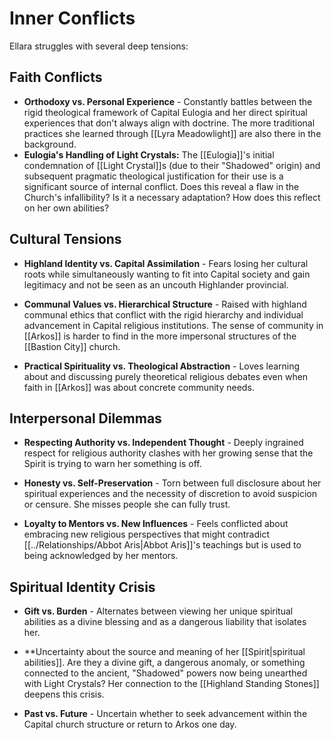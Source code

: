 # Inner Conflicts

Ellara struggles with several deep tensions:

## Faith Conflicts

- **Orthodoxy vs. Personal Experience** - Constantly battles between the rigid theological framework of Capital Eulogia and her direct spiritual experiences that don't always align with doctrine. The more traditional practices she learned through [[Lyra Meadowlight]] are also there in the background.
- **Eulogia's Handling of Light Crystals:** The [[Eulogia]]'s initial condemnation of [[Light Crystal]]s (due to their "Shadowed" origin) and subsequent pragmatic theological justification for their use is a significant source of internal conflict. Does this reveal a flaw in the Church's infallibility? Is it a necessary adaptation? How does this reflect on her own abilities?

## Cultural Tensions

- **Highland Identity vs. Capital Assimilation** - Fears losing her cultural roots while simultaneously wanting to fit into Capital society and gain legitimacy and not be seen as an uncouth Highlander provincial.
  
- **Communal Values vs. Hierarchical Structure** - Raised with highland communal ethics that conflict with the rigid hierarchy and individual advancement in Capital religious institutions. The sense of community in [[Arkos]] is harder to find in the more impersonal structures of the [[Bastion City]]  church.
  
- **Practical Spirituality vs. Theological Abstraction** - Loves learning about and discussing purely theoretical religious debates even when faith in [[Arkos]] was about concrete community needs.

## Interpersonal Dilemmas

- **Respecting Authority vs. Independent Thought** - Deeply ingrained respect for religious authority clashes with her growing sense that the Spirit is trying to warn her something is off.
  
- **Honesty vs. Self-Preservation** - Torn between full disclosure about her spiritual experiences and the necessity of discretion to avoid suspicion or censure. She misses people she can fully trust.
  
- **Loyalty to Mentors vs. New Influences** - Feels conflicted about embracing new religious perspectives that might contradict [[../Relationships/Abbot Aris|Abbot Aris]]'s teachings but is used to being acknowledged by her mentors.

## Spiritual Identity Crisis

- **Gift vs. Burden** - Alternates between viewing her unique spiritual abilities as a divine blessing and as a dangerous liability that isolates her.
- **Uncertainty about the source and meaning of her [[Spirit|spiritual abilities]]. Are they a divine gift, a dangerous anomaly, or something connected to the ancient, "Shadowed" powers now being unearthed with Light Crystals? Her connection to the [[Highland Standing Stones]] deepens this crisis.
  
- **Past vs. Future** - Uncertain whether to seek advancement within the Capital church structure or return to Arkos one day.